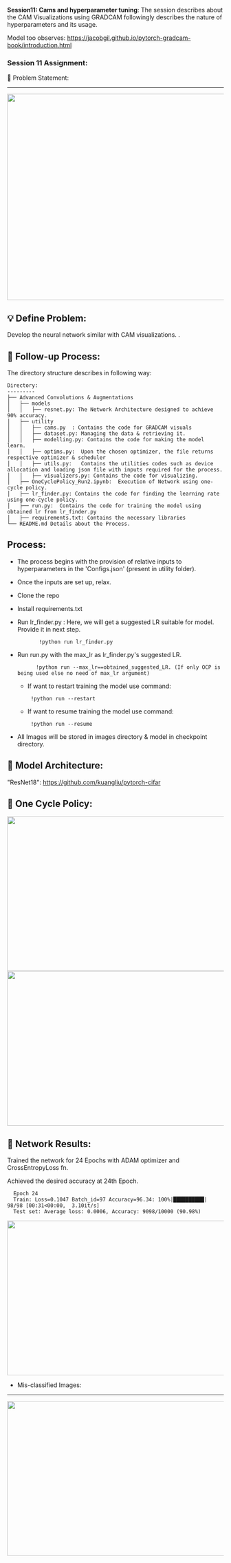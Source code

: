**Session11: Cams and hyperparameter tuning**: The session describes about the CAM Visualizations using GRADCAM followingly describes the nature of hyperparameters and its usage.

Model too observes: https://jacobgil.github.io/pytorch-gradcam-book/introduction.html
 
### Session 11 Assignment: 

🔏 Problem Statement:

--------------------

<img src="https://github.com/kishkath/ERA/assets/60026221/908b159c-9b0d-4b79-91c6-847ee47fc133" width = 720 height = 480>

💡 Define Problem:
------------------
 Develop the neural network similar with CAM visualizations. 
 .
 
🚦 Follow-up Process:
-----------------
 The directory structure describes in following way:

    Directory: 
    ---------
    ├── Advanced Convolutions & Augmentations
    │   ├── models
    │   │   ├── resnet.py: The Network Architecture designed to achieve 90% accuracy.
    │   ├── utility
    │   │   ├── cams.py  : Contains the code for GRADCAM visuals
    │   │   ├── dataset.py: Managing the data & retrieving it.
    │   │   ├── modelling.py: Contains the code for making the model learn.
    │   │   ├── optims.py:  Upon the chosen optimizer, the file returns respective optimizer & scheduler
    │   │   ├── utils.py:   Contains the utilities codes such as device allocation and loading json file with inputs required for the process.
    │   │   ├── visualizers.py: Contains the code for visualizing.
    │   ├── OneCyclePolicy_Run2.ipynb:  Execution of Network using one-cycle policy.
    │   ├── lr_finder.py: Contains the code for finding the learning rate using one-cycle policy.
    │   ├── run.py:  Contains the code for training the model using obtained lr from lr_finder.py
    │   ├── requirements.txt: Contains the necessary libraries
    └── README.md Details about the Process.

  Process:
  -------
  * The process begins with the provision of relative inputs to hyperparameters in the 'Configs.json' (present in utility folder).

  * Once the inputs are set up, relax.

  * Clone the repo 

  * Install requirements.txt

  * Run lr_finder.py : Here, we will get a suggested LR suitable for model. Provide it in next step. 
              
               !python run lr_finder.py

  * Run run.py with the max_lr as lr_finder.py's suggested LR. 
              
              !python run --max_lr==obtained_suggested_LR. (If only OCP is being used else no need of max_lr argument)

      * If want to restart training the model use command: 
         
             !python run --restart 

      * If want to resume training the model use command: 
             
             !python run --resume 

  * All Images will be stored in images directory & model in checkpoint directory.

🔑 Model Architecture:
---------------------
 "ResNet18": https://github.com/kuangliu/pytorch-cifar


🔋 One Cycle Policy: 
-------------------

<p float="left">
  <img src="https://github.com/kishkath/ERA/assets/60026221/c08cfb91-7dd2-4ea4-915f-e3efcea8e292" width = 540 height = 360>
  <img src="https://github.com/kishkath/ERA/assets/60026221/2f8d7bb2-2284-45a5-8000-d652868b5668" width = 540 height = 360>
</p>


💊 Network Results: 
-------------------
 Trained the network for 24 Epochs with ADAM optimizer and CrossEntropyLoss fn.
 
 Achieved the desired accuracy at 24th Epoch.
 
      Epoch 24
      Train: Loss=0.1047 Batch_id=97 Accuracy=96.34: 100%|██████████| 98/98 [00:31<00:00,  3.10it/s]
      Test set: Average loss: 0.0006, Accuracy: 9098/10000 (90.98%)


 <img src="https://github.com/kishkath/ERA/assets/60026221/d93b3435-29d5-4967-b9ce-172f3d5975fe" width = 720 height = 360>

 * Mis-classified Images:
 ------------------------

 <img src="https://github.com/kishkath/ERA/assets/60026221/3478d7d2-d7e9-4b4b-ad3b-d22bf808e7fb" width = 720 height = 360>


